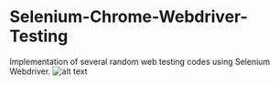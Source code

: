 # Selenium-Chrome-Webdriver-Testing
Implementation of several random web testing codes using Selenium Webdriver.
![alt text](https://i.ibb.co/nRqNP4r/1-Dhd-HDzru-Fy-R4k-N417zxi-VA.png)

